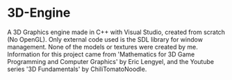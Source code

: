# 3D-Engine
A 3D Graphics engine made in C++ with Visual Studio, created from scratch (No OpenGL). Only external code used is the SDL library for window management. None of the models or textures were created by me. Information for this project came from 'Mathematics for 3D Game Programming and Computer Graphics' by Eric Lengyel, and the Youtube series '3D Fundamentals' by ChiliTomatoNoodle.
